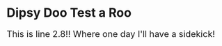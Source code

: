 <h1>Dipsy Doo Test a Roo

<script>
  !function(c,n,r,t){if(!c[r]){var i,d,p=[];d="PROD"!==t&&t?"STAGING"===t?"https://cdn.gladly.qa/gladly/chat-sdk/widget.js":t:"https://cdn.gladly.com/chat-sdk/widget.js",c[r]={init:function(){i=arguments;var e={then:function(t){return p.push({type:"t",next:t}),e},catch:function(t){return p.push({type:"c",next:t}),e}};return e}},c.__onHelpAppHostReady__=function(t){if(delete c.__onHelpAppHostReady__,(c[r]=t).loaderCdn=d,i)for(var e=t.init.apply(t,i),n=0;n<p.length;n++){var a=p[n];e="t"===a.type?e.then(a.next):e.catch(a.next)}},function(){try{var t=n.getElementsByTagName("script")[0],e=n.createElement("script");e.async=!0,e.src=d+"?q="+(new Date).getTime(),t.parentNode.insertBefore(e,t)}catch(t){}}()}}
  (window,document,'Gladly','STAGING')
 </script>
  <script>
  window.gladlyConfig = {
    appId: 'jakeb.us-home'
  };
</script>
 </h1>

<p style="font-size: 20px">This is line 2.8!! Where one day I'll have a sidekick! </p>



